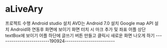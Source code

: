 # aLiveAry
프로젝트 수행
Android studio 설치
AVD는 Android 7.0 설치
Google map API 설치
Android와 연동후 화면에 보이기
화면 터치 시 마크 추가 및 좌표 어플 상단 textBox에 보이기
어플 하단에 글쓰기 버튼 만들고 클릭시 새로운 화면 나오게 하기
-------------------------190924-------------------------
